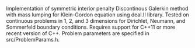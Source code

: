 Implementation of symmetric interior penalty Discontinous Galerkin
method with mass lumping for Klein-Gordon equation using deal.II library.
Tested on continuous problems in 1, 2, and 3 dimensions for
Dirichlet, Neumann, and Sommerfeld boundary conditions. Requires
support for C++11 or more recent version of C++. Problem parameters
are specified in src/ProblemParams.h.
